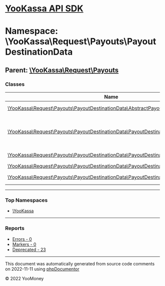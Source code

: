 # [YooKassa API SDK](../home.md)

# Namespace: \YooKassa\Request\Payouts\PayoutDestinationData

## Parent: [\YooKassa\Request\Payouts](../namespaces/yookassa-request-payouts.md)

### Classes

| Name | Summary |
| ---- | ------- |
| [\YooKassa\Request\Payouts\PayoutDestinationData\AbstractPayoutDestinationData](../classes/YooKassa-Request-Payouts-PayoutDestinationData-AbstractPayoutDestinationData.md) | Данные используемые для создания метода оплаты. |
| [\YooKassa\Request\Payouts\PayoutDestinationData\PayoutDestinationDataBankCard](../classes/YooKassa-Request-Payouts-PayoutDestinationData-PayoutDestinationDataBankCard.md) | Класс PayoutDestinationDataBankCard Платежные данные для проведения оплаты при помощи банковской карты |
| [\YooKassa\Request\Payouts\PayoutDestinationData\PayoutDestinationDataBankCardCard](../classes/YooKassa-Request-Payouts-PayoutDestinationData-PayoutDestinationDataBankCardCard.md) | Класс PayoutDestinationDataBankCardCard |
| [\YooKassa\Request\Payouts\PayoutDestinationData\PayoutDestinationDataFactory](../classes/YooKassa-Request-Payouts-PayoutDestinationData-PayoutDestinationDataFactory.md) | Класс PayoutDestinationDataFactory |
| [\YooKassa\Request\Payouts\PayoutDestinationData\PayoutDestinationDataYooMoney](../classes/YooKassa-Request-Payouts-PayoutDestinationData-PayoutDestinationDataYooMoney.md) | Класс PayoutDestinationDataYooMoney |

---

### Top Namespaces

* [\YooKassa](../namespaces/yookassa.md)

---

### Reports
* [Errors - 0](../reports/errors.md)
* [Markers - 0](../reports/markers.md)
* [Deprecated - 23](../reports/deprecated.md)

---

This document was automatically generated from source code comments on 2022-11-11 using [phpDocumentor](http://www.phpdoc.org/)

&copy; 2022 YooMoney